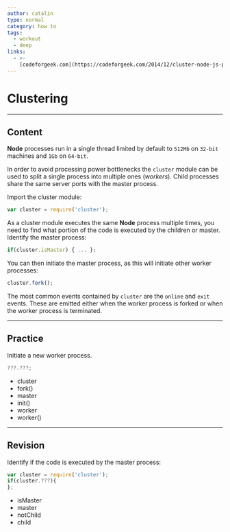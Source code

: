 ```yaml
---
author: catalin
type: normal
category: how to
tags:
  - workout
  - deep
links:
  - >-
    [codeforgeek.com](https://codeforgeek.com/2014/12/cluster-node-js-performance/){website}
---
```


# Clustering


---

## Content

**Node** processes run in a single thread limited by default to `512Mb` on `32-bit` machines and `1Gb` on `64-bit`.

 In order to avoid processing power bottlenecks the `cluster` module can be used to split a single process into multiple ones (*workers*). Child processes share the same server ports with the master process.

Import the cluster module:

```javascript
var cluster = require('cluster');

```

As a cluster module executes the same **Node** process multiple times, you need to find what portion of the code is executed by the children or master.
Identify the master process:

```javascript
if(cluster.isMaster) { ... };
```

You can then initiate the master process, as this will initiate other worker processes:

```javascript
cluster.fork();
```

The most common events contained by `cluster` are the `online` and `exit` events. These are emitted either when the worker process is forked or when the worker process is terminated.


---

## Practice

Initiate a new worker process.

```javascript
???.???;
```

- cluster
- fork()
- master
- init()
- worker
- worker()


---

## Revision

Identify if the code is executed by the master process:

```javascript
var cluster = require('cluster');
if(cluster.???){
};
```

- isMaster
- master
- notChild
- child

